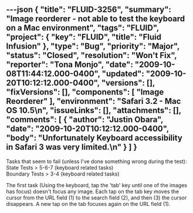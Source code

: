 ---json
{
  "title": "FLUID-3256",
  "summary": "Image reorderer - not able to test the keyboard on a Mac environment",
  "tags": "FLUID",
  "project": {
    "key": "FLUID",
    "title": "Fluid Infusion"
  },
  "type": "Bug",
  "priority": "Major",
  "status": "Closed",
  "resolution": "Won't Fix",
  "reporter": "Tona Monjo",
  "date": "2009-10-08T11:44:12.000-0400",
  "updated": "2009-10-20T10:12:12.000-0400",
  "versions": [],
  "fixVersions": [],
  "components": [
    "Image Reorderer"
  ],
  "environment": "Safari 3.2 - Mac OS 10.5\n",
  "issueLinks": [],
  "attachments": [],
  "comments": [
    {
      "author": "Justin Obara",
      "date": "2009-10-20T10:12:12.000-0400",
      "body": "Unfortunately Keyboard accessibility in Safari 3 was very limited.\n"
    }
  ]
}
---
Tasks that seem to fail (unless I've done something wrong during the test):\
State Tests > 5-6-7 (keyboard related tasks) \
Boundary Tests > 3-4 (keyboard related tasks)

The first task (Using the keyboard, tap the 'tab' key until one of the images has focus) doesn't focus any image. Each tap on the tab key moves the cursor from the URL field (1) to the search field (2), and then (3) the cursor disappears. A new tap on the tab focuses again on the URL field (1).&#x20;

        